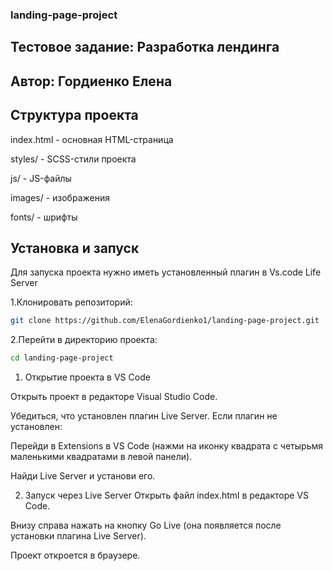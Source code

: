 ### landing-page-project

## Тестовое задание: Разработка лендинга

## Автор: Гордиенко Елена


## Структура проекта


index.html - основная HTML-страница

styles/ - SCSS-стили проекта

js/ - JS-файлы 

images/ - изображения

fonts/ - шрифты

## Установка и запуск
Для запуска проекта нужно иметь установленный плагин в Vs.code Life Server


1.Клонировать репозиторий:

```sh
git clone https://github.com/ElenaGordienko1/landing-page-project.git
```
2.Перейти в директорию проекта:
```sh
cd landing-page-project
```

1. Открытие проекта в VS Code
   
Открыть проект в редакторе Visual Studio Code.

Убедиться, что установлен плагин Live Server. Если плагин не установлен:

Перейди в Extensions в VS Code (нажми на иконку квадрата с четырьмя маленькими квадратами в левой панели).

Найди Live Server и установи его.

2. Запуск через Live Server
Открыть файл index.html в редакторе VS Code.

Внизу справа нажать на кнопку Go Live (она появляется после установки плагина Live Server).

Проект откроется в браузере.

